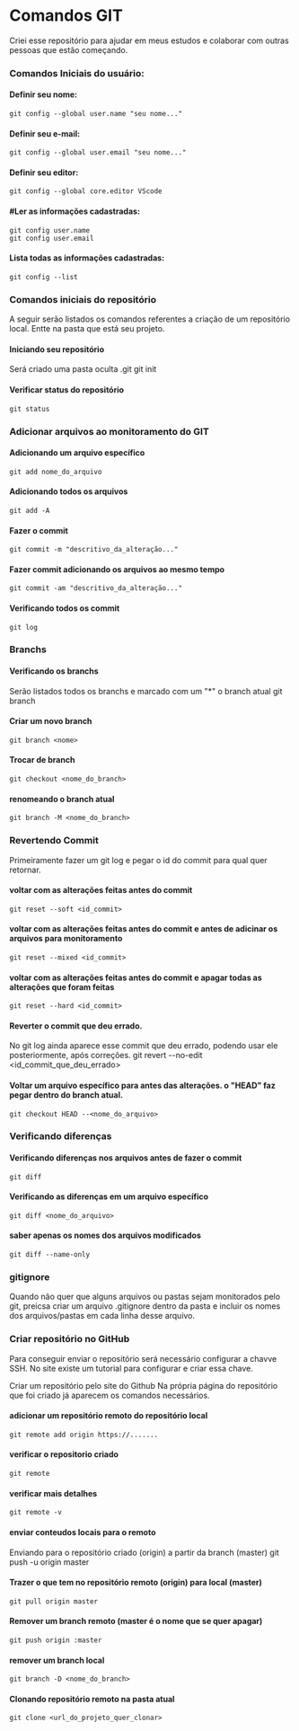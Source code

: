 # Comandos GIT
Criei esse repositório para ajudar em meus estudos e colaborar com outras pessoas que estão começando.


### Comandos Iniciais do usuário:

#### Definir seu nome:
    git config --global user.name "seu nome..."

#### Definir seu e-mail:
    git config --global user.email "seu nome..."

#### Definir seu editor:
    git config --global core.editor VScode

#### #Ler as informações cadastradas:
    git config user.name
    git config user.email

#### Lista todas as informações cadastradas:
    git config --list



### Comandos iniciais do repositório
A seguir serão listados os comandos referentes a criação de um repositório local.
Entte na pasta que está seu projeto.

#### Iniciando seu repositório
Será criado uma pasta oculta .git
    git init

#### Verificar status do repositório
    git status

### Adicionar arquivos ao monitoramento do GIT
#### Adicionando um arquivo específico
    git add nome_do_arquivo
#### Adicionando todos os arquivos
    git add -A
#### Fazer o commit
    git commit -m "descritivo_da_alteração..."
#### Fazer commit adicionando os arquivos ao mesmo tempo
    git commit -am "descritivo_da_alteração..."
#### Verificando todos os commit
    git log


### Branchs
#### Verificando os branchs
Serão listados todos os branchs e marcado com um "*" o branch atual 
    git branch
#### Criar um novo branch
    git branch <nome>
#### Trocar de branch
    git checkout <nome_do_branch>
#### renomeando o branch atual
    git branch -M <nome_do_branch>

### Revertendo Commit
Primeiramente fazer um git log e pegar o id do commit para qual quer retornar.
#### voltar com as alterações feitas antes do commit
    git reset --soft <id_commit>
#### voltar com as alterações feitas antes do commit e antes de adicinar os arquivos para monitoramento
    git reset --mixed <id_commit>
#### voltar com as alterações feitas antes do commit e apagar todas as alterações que foram feitas
    git reset --hard <id_commit>

#### Reverter o commit que deu errado. 
No git log ainda aparece esse commit que deu errado, podendo usar ele posteriormente, após correções.
    git revert --no-edit <id_commit_que_deu_errado>

#### Voltar um arquivo específico para antes das alterações. o "HEAD" faz pegar dentro do branch atual.
    git checkout HEAD --<nome_do_arquivo>

### Verificando diferenças
#### Verificando diferenças nos arquivos antes de fazer o commit
    git diff
#### Verificando as diferenças em um arquivo específico
    git diff <nome_do_arquivo>
#### saber apenas os nomes dos arquivos modificados
    git diff --name-only


### gitignore
Quando não quer que alguns arquivos ou pastas sejam monitorados pelo git, preicsa criar um arquivo .gitignore dentro da pasta e incluir os nomes dos arquivos/pastas em cada linha desse arquivo.


### Criar repositório no GitHub
Para conseguir enviar o repositório será necessário configurar a chavve SSH. No site existe um tutorial para configurar e criar essa chave.

Criar um repositório pelo site do Github
Na própria página do repositório que foi criado já aparecem os comandos necessários.

#### adicionar um repositório remoto do repositório local 
    git remote add origin https://.......
#### verificar o repositorio criado
    git remote
#### verificar mais detalhes
    git remote -v

#### enviar conteudos locais para o remoto
Enviando para o repositório criado (origin) a partir da branch (master)
    git push -u origin master

#### Trazer o que tem no repositório remoto (origin) para local (master)
    git pull origin master

#### Remover um branch remoto (master é o nome que se quer apagar)
    git push origin :master
#### remover um branch local
    git branch -D <nome_do_branch>


#### Clonando repositório remoto na pasta atual
    git clone <url_do_projeto_quer_clonar>